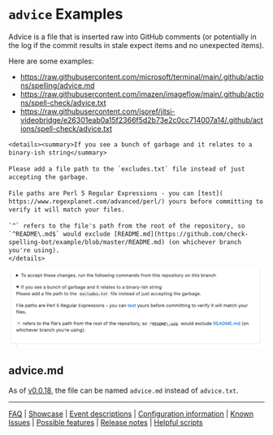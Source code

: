 # `advice` Examples

Advice is a file that is inserted raw into GitHub comments (or potentially in the log if the commit results in stale expect items and no unexpected items).

Here are some examples:
* https://raw.githubusercontent.com/microsoft/terminal/main/.github/actions/spelling/advice.md
* https://raw.githubusercontent.com/imazen/imageflow/main/.github/actions/spell-check/advice.txt
* https://raw.githubusercontent.com/jsoref/jitsi-videobridge/e26301eab0a15f2366f5d2b73e2c0cc714007a14/.github/actions/spell-check/advice.txt

```
<details><summary>If you see a bunch of garbage and it relates to a binary-ish string</summary>

Please add a file path to the `excludes.txt` file instead of just accepting the garbage.

File paths are Perl 5 Regular Expressions - you can [test](
https://www.regexplanet.com/advanced/perl/) yours before committing to verify it will match your files.

`^` refers to the file's path from the root of the repository, so `^README\.md$` would exclude [README.md](https://github.com/check-spelling-bot/example/blob/master/README.md) (on whichever branch you're using).
</details>
```

![Advice about garbage](https://raw.githubusercontent.com/check-spelling/images/main/sample-advice.png)

## advice.md

As of [v0.0.18](https://github.com/check-spelling/check-spelling/releases/tag/v0.0.18), the file can be named `advice.md` instead of `advice.txt`.

---
[FAQ](FAQ.md) | [Showcase](Showcase.md) | [Event descriptions](Event-descriptions.md) | [Configuration information](Configuration-information.md) | [Known Issues](Known-Issues.md) | [Possible features](Possible-features.md) | [Release notes](Release-notes.md) | [Helpful scripts](Helpful-scripts.md)
